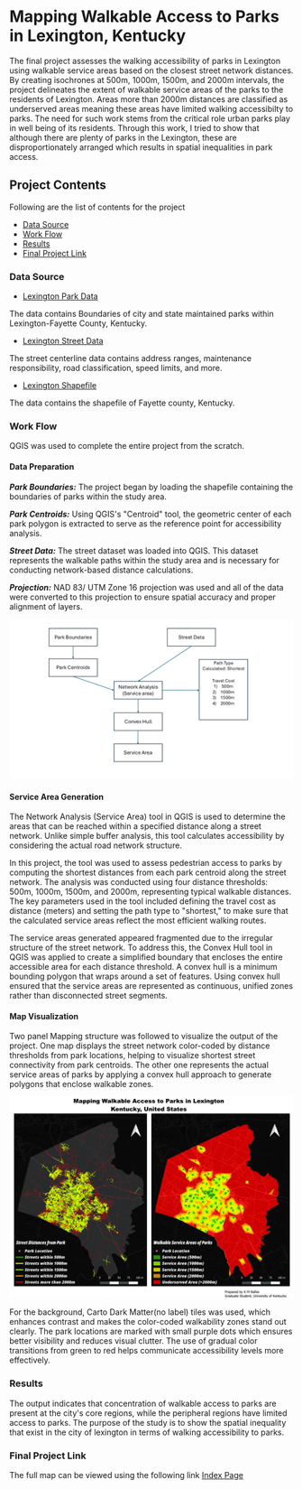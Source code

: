 # Mapping Walkable Access to Parks in Lexington, Kentucky
The final project assesses the walking accessibility of parks in Lexington using walkable service areas based on the closest street network distances. By creating isochrones at 500m, 1000m, 1500m, and 2000m intervals, the project delineates the extent of walkable service areas of the parks to the residents of Lexington. Areas more than 2000m distances are classified as underserved areas meaning these areas have limited walking accessibilty to parks.
The need for such work stems from the critical role urban parks play in well being of its residents. Through this work, I tried to show that although there are plenty of parks in the  Lexington, these are disproportionately arranged which results in spatial inequalities in park access.

## Project Contents
Following are the list of contents for the project
- [Data Source](#data-source)
- [Work Flow](#work-flow)
- [Results](#results)
- [Final Project Link](#final-project-link)


### Data Source
* [Lexington Park Data](https://data.lexingtonky.gov/datasets/764044274e974dbba9069d9dab7dcb34_0/explore?location=38.028560%2C-84.466742%2C10.42)

The data contains Boundaries of city and state maintained parks within Lexington-Fayette County, Kentucky.

* [Lexington Street Data](https://data.lexingtonky.gov/datasets/b0388c01870149c3987790659ac0b37f_0/explore?location=38.027384%2C-84.472968%2C9.54)

The street centerline data contains address ranges, maintenance responsibility, road classification, speed limits, and more.

* [Lexington Shapefile](https://www.census.gov/cgi-bin/geo/shapefiles/index.php)

The data contains the shapefile of Fayette county, Kentucky.


### Work Flow
QGIS was used to complete the entire project from the scratch.

#### Data Preparation
 ***Park Boundaries:*** The project began by loading  the shapefile containing the boundaries of parks within the study area.

***Park Centroids:*** Using QGIS's "Centroid" tool, the geometric center of each park polygon is extracted to serve as the reference point for accessibility analysis.

***Street Data:*** The street dataset was loaded into QGIS. This dataset represents the walkable paths within the study area and is necessary for conducting network-based distance calculations.

***Projection:*** NAD 83/ UTM Zone 16 projection was used and all of the data were converted to this projection to ensure spatial accuracy and proper alignment of layers.

![Methodology](Images/Methodology.png)

#### Service Area Generation
The Network Analysis (Service Area) tool in QGIS is used to determine the areas that can be reached within a specified distance along a street network. Unlike simple buffer analysis, this tool calculates accessibility by considering the actual road network structure.

In this project, the tool was used to assess pedestrian access to parks by computing the shortest distances from each park centroid along the street network. The analysis was conducted using four distance thresholds: 500m, 1000m, 1500m, and 2000m, representing typical walkable distances. The key parameters used in the tool included defining the travel cost as distance (meters) and setting the path type to "shortest," to make sure that the calculated service areas reflect the most efficient walking routes.

The service areas generated appeared fragmented due to the irregular structure of the street network. To address this, the Convex Hull tool in QGIS was applied to create a simplified boundary that encloses the entire accessible area for each distance threshold. A convex hull is a minimum bounding polygon that wraps around a set of features. Using convex hull ensured that the service areas are represented as continuous, unified zones rather than disconnected street segments.

#### Map Visualization
Two panel Mapping structure was followed to visualize the output of the project. One map displays the street network color-coded by distance thresholds from park locations, helping to visualize shortest street connectivity from park centroids. The other one represents the actual service areas of parks by applying a convex hull approach to generate polygons that enclose walkable zones.

![Final Map](Maps/FinalProject1200.png)

For the background, Carto Dark Matter(no label) tiles was used, which enhances contrast and makes the color-coded walkability zones stand out clearly. The park locations are marked with small purple dots which ensures better visibility and reduces visual clutter. The use of gradual color transitions from green to red helps communicate accessibility levels more effectively.

### Results

The output indicates that concentration of walkable access to parks are present at the city's core regions, while the peripheral regions have limited access to parks. The purpose of the study is to show the spatial inequality that exist in the city of lexington in terms of walking accessibility to parks.

### Final Project Link

The full map can be viewed using the following link 
[Index Page](https://kmnafee.github.io/FinalProject/)
